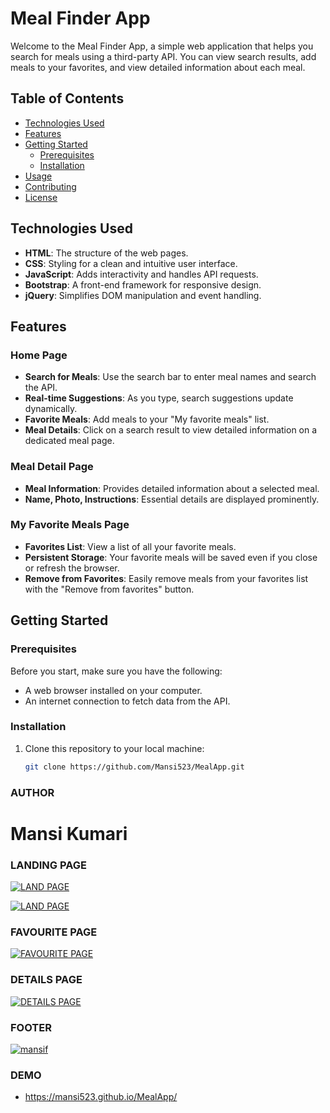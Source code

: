 # Meal Finder App

Welcome to the Meal Finder App, a simple web application that helps you search for meals using a third-party API. You can view search results, add meals to your favorites, and view detailed information about each meal.

## Table of Contents

- [Technologies Used](#technologies-used)
- [Features](#features)
- [Getting Started](#getting-started)
  - [Prerequisites](#prerequisites)
  - [Installation](#installation)
- [Usage](#usage)
- [Contributing](#contributing)
- [License](#license)

## Technologies Used

- **HTML**: The structure of the web pages.
- **CSS**: Styling for a clean and intuitive user interface.
- **JavaScript**: Adds interactivity and handles API requests.
- **Bootstrap**: A front-end framework for responsive design.
- **jQuery**: Simplifies DOM manipulation and event handling.

## Features

### Home Page

- **Search for Meals**: Use the search bar to enter meal names and search the API.
- **Real-time Suggestions**: As you type, search suggestions update dynamically.
- **Favorite Meals**: Add meals to your "My favorite meals" list.
- **Meal Details**: Click on a search result to view detailed information on a dedicated meal page.

### Meal Detail Page

- **Meal Information**: Provides detailed information about a selected meal.
- **Name, Photo, Instructions**: Essential details are displayed prominently.

### My Favorite Meals Page

- **Favorites List**: View a list of all your favorite meals.
- **Persistent Storage**: Your favorite meals will be saved even if you close or refresh the browser.
- **Remove from Favorites**: Easily remove meals from your favorites list with the "Remove from favorites" button.

## Getting Started

### Prerequisites

Before you start, make sure you have the following:

- A web browser installed on your computer.
- An internet connection to fetch data from the API.

### Installation

1. Clone this repository to your local machine:

   ```bash
   git clone https://github.com/Mansi523/MealApp.git

### AUTHOR

 # Mansi Kumari

### LANDING PAGE
<a href="mansi523.github.io/MealApp/"><img src="https://i.ibb.co/vY3Z7SB/mansimeal.png" alt="LAND PAGE" /></a>

<a href="mansi523.github.io/MealApp/"><img src="https://i.ibb.co/p0Ng68r/mansi5233.png" alt="LAND PAGE" /></a>


### FAVOURITE PAGE
<a href="mansi523.github.io/MealApp/"><img src="https://i.ibb.co/Yk8LdN6/mansicart.png" alt="FAVOURITE PAGE" /></a>

### DETAILS PAGE
<a href="mansi523.github.io/MealApp/"><img src="https://i.ibb.co/5xRhVCd/mansidetailsmeal.png" alt="DETAILS PAGE" /></a>

### FOOTER
<a href="mansi523.github.io/MealApp/"><img src="https://i.ibb.co/HHwdWfV/mansif.png" alt="mansif"></a>

### DEMO

- https://mansi523.github.io/MealApp/

